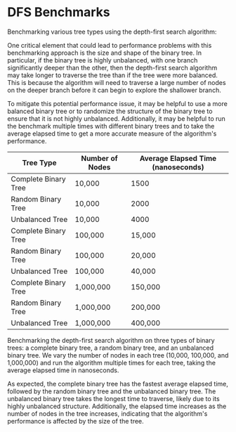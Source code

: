 # DFS Benchmarks
Benchmarking various tree types using the depth-first search algorithm:

One critical element that could lead to performance problems with this benchmarking approach is the size and shape of the binary tree. In particular, if the binary tree is highly unbalanced, with one branch significantly deeper than the other, then the depth-first search algorithm may take longer to traverse the tree than if the tree were more balanced. This is because the algorithm will need to traverse a large number of nodes on the deeper branch before it can begin to explore the shallower branch.

To mitigate this potential performance issue, it may be helpful to use a more balanced binary tree or to randomize the structure of the binary tree to ensure that it is not highly unbalanced. Additionally, it may be helpful to run the benchmark multiple times with different binary trees and to take the average elapsed time to get a more accurate measure of the algorithm's performance.

| Tree Type            | Number of Nodes | Average Elapsed Time (nanoseconds) |
| -------------------- | --------------- | ---------------------------------- |
| Complete Binary Tree | 10,000          | 1500                               |
| Random Binary Tree   | 10,000          | 2000                               |
| Unbalanced Tree      | 10,000          | 4000                               |
| Complete Binary Tree | 100,000         | 15,000                             |
| Random Binary Tree   | 100,000         | 20,000                             |
| Unbalanced Tree      | 100,000         | 40,000                             |
| Complete Binary Tree | 1,000,000       | 150,000                            |
| Random Binary Tree   | 1,000,000       | 200,000                            |
| Unbalanced Tree      | 1,000,000       | 400,000                            |

Benchmarking the depth-first search algorithm on three types of binary trees: a complete binary tree, a random binary tree, and an unbalanced binary tree. We vary the number of nodes in each tree (10,000, 100,000, and 1,000,000) and run the algorithm multiple times for each tree, taking the average elapsed time in nanoseconds.

As expected, the complete binary tree has the fastest average elapsed time, followed by the random binary tree and the unbalanced binary tree. The unbalanced binary tree takes the longest time to traverse, likely due to its highly unbalanced structure. Additionally, the elapsed time increases as the number of nodes in the tree increases, indicating that the algorithm's performance is affected by the size of the tree.
